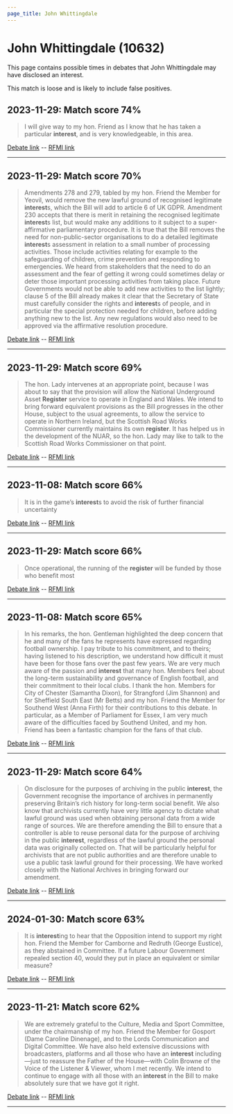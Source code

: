 ```yaml
---
page_title: John Whittingdale
---
```


# John Whittingdale  (10632)

This page contains possible times in debates that John Whittingdale may have disclosed an interest.

This match is loose and is likely to include false positives. 



## 2023-11-29: Match score 74%

>I will give way to my hon. Friend as I know that he has taken a particular **interest**, and is very knowledgeable, in this area.

[Debate link](https://www.theyworkforyou.com/debates/?id=2023-11-29b.881.1)  --  [RFMI link](https://www.theyworkforyou.com/mp/10632/register)


---



## 2023-11-29: Match score 70%

>Amendments 278 and 279, tabled by my hon. Friend the Member for Yeovil, would remove the new lawful ground of recognised legitimate **interest**s, which the Bill will add to article 6 of UK GDPR. Amendment 230 accepts that there is merit in retaining the recognised legitimate **interest**s list, but would make any additions to it subject to a super-affirmative parliamentary procedure. It is true that the Bill removes the need for non-public-sector organisations to do a detailed legitimate **interest**s assessment in relation to a small number of processing activities. Those include activities relating for example to the safeguarding of children, crime prevention and responding to emergencies. We heard from stakeholders that the need to do an assessment and the fear of getting it wrong could sometimes delay or deter those important processing activities from taking place. Future Governments would not be able to add new activities to the list lightly; clause 5 of the Bill already makes it clear that the Secretary of State must carefully consider the rights and **interest**s of people, and in particular the special protection needed for children, before adding anything new to the list. Any new regulations would also need to be approved via the affirmative resolution procedure.

[Debate link](https://www.theyworkforyou.com/debates/?id=2023-11-29b.912.3)  --  [RFMI link](https://www.theyworkforyou.com/mp/10632/register)


---



## 2023-11-29: Match score 69%

>The hon. Lady intervenes at an appropriate point, because I was about to say that the provision will allow the National Underground Asset **Register** service to operate in England and Wales. We intend to bring forward equivalent provisions as the Bill progresses in the other House, subject to the usual agreements, to allow the service to operate in Northern Ireland, but the Scottish Road Works Commissioner currently maintains its own **register**. It has helped us in the development of the NUAR, so the hon. Lady may like to talk to the Scottish Road Works Commissioner on that point.

[Debate link](https://www.theyworkforyou.com/debates/?id=2023-11-29b.877.1)  --  [RFMI link](https://www.theyworkforyou.com/mp/10632/register)


---



## 2023-11-08: Match score 66%

>It is in the game’s **interest**s to avoid the risk of further financial uncertainty

[Debate link](https://www.theyworkforyou.com/debates/?id=2023-11-08d.239.3)  --  [RFMI link](https://www.theyworkforyou.com/mp/10632/register)


---



## 2023-11-29: Match score 66%

>Once operational, the running of the **register** will be funded by those who benefit most

[Debate link](https://www.theyworkforyou.com/debates/?id=2023-11-29b.876.1)  --  [RFMI link](https://www.theyworkforyou.com/mp/10632/register)


---



## 2023-11-08: Match score 65%

>In his remarks, the hon. Gentleman highlighted the deep concern that he and many of the fans he represents have expressed regarding football ownership. I pay tribute to his commitment, and to theirs; having listened to his description, we understand how difficult it must have been for those fans over the past few years. We are very much aware of the passion and **interest** that many hon. Members feel about the long-term sustainability and governance of English football, and their commitment to their local clubs. I thank the hon. Members for City of Chester (Samantha Dixon), for Strangford (Jim Shannon) and for Sheffield South East (Mr Betts) and my hon. Friend the Member for Southend West (Anna Firth) for their contributions to this debate. In particular, as a Member of Parliament for Essex, I am very much aware of the difficulties faced by Southend United, and my hon. Friend has been a fantastic champion for the fans of that club.

[Debate link](https://www.theyworkforyou.com/debates/?id=2023-11-08d.237.0)  --  [RFMI link](https://www.theyworkforyou.com/mp/10632/register)


---



## 2023-11-29: Match score 64%

>On disclosure for the purposes of archiving in the public **interest**, the Government recognise the importance of archives in permanently preserving Britain’s rich history for long-term social benefit. We also know that archivists currently have very little agency to dictate what lawful ground was used when obtaining personal data from a wide range of sources. We are therefore amending the Bill to ensure that a controller is able to reuse personal data for the purpose of archiving in the public **interest**, regardless of the lawful ground the personal data was originally collected on. That will be particularly helpful for archivists that are not public authorities and are therefore unable to use a public task lawful ground for their processing. We have worked closely with the National Archives in bringing forward our amendment.

[Debate link](https://www.theyworkforyou.com/debates/?id=2023-11-29b.873.1)  --  [RFMI link](https://www.theyworkforyou.com/mp/10632/register)


---



## 2024-01-30: Match score 63%

>It is **interest**ing to hear that the Opposition intend to support my right hon. Friend the Member for Camborne and Redruth (George Eustice), as they abstained in Committee. If a future Labour Government repealed section 40, would they put in place an equivalent or similar measure?

[Debate link](https://www.theyworkforyou.com/debates/?id=2024-01-30c.767.0)  --  [RFMI link](https://www.theyworkforyou.com/mp/10632/register)


---



## 2023-11-21: Match score 62%

>We are extremely grateful to the Culture, Media and Sport Committee, under the chairmanship of my hon. Friend the Member for Gosport (Dame Caroline Dinenage), and to the Lords Communication and Digital Committee. We have also held extensive discussions with broadcasters, platforms and all those who have an **interest** including—just to reassure the Father of the House—with Colin Browne of the Voice of the Listener & Viewer, whom I met recently. We intend to continue to engage with all those with an **interest** in the Bill to make absolutely sure that we have got it right.

[Debate link](https://www.theyworkforyou.com/debates/?id=2023-11-21a.284.0)  --  [RFMI link](https://www.theyworkforyou.com/mp/10632/register)


---

